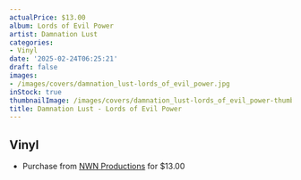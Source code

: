 ```yaml
---
actualPrice: $13.00
album: Lords of Evil Power
artist: Damnation Lust
categories:
- Vinyl
date: '2025-02-24T06:25:21'
draft: false
images:
- /images/covers/damnation_lust-lords_of_evil_power.jpg
inStock: true
thumbnailImage: /images/covers/damnation_lust-lords_of_evil_power-thumb.jpg
title: Damnation Lust - Lords of Evil Power
---
```


## Vinyl
* Purchase from [NWN Productions](http://shop.nwnprod.com/index.php?route=product/product&path=75&product_id=50119&sort=pd.name&order=ASC) for $13.00
